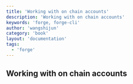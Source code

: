 ```yaml
---
title: 'Working with on chain accounts'
description: 'Working with on chain accounts'
keywords: 'forge, forge-cli'
author: 'wangshijun'
category: 'book'
layout: 'documentation'
tags:
  - 'forge'
---
```


## Working with on chain accounts
